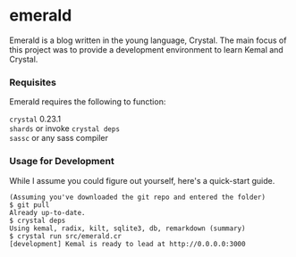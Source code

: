 # emerald
Emerald is a blog written in the young language, Crystal.
The main focus of this project was to provide a development environment to learn Kemal and Crystal.

### Requisites
Emerald requires the following to function:  

`crystal` 0.23.1  
`shards` or invoke `crystal deps`  
`sassc` or any sass compiler

### Usage for Development
While I assume you could figure out yourself, here's a quick-start guide.
```
(Assuming you've downloaded the git repo and entered the folder)
$ git pull
Already up-to-date.
$ crystal deps
Using kemal, radix, kilt, sqlite3, db, remarkdown (summary)
$ crystal run src/emerald.cr
[development] Kemal is ready to lead at http://0.0.0.0:3000
```

